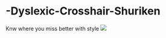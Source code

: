# -Dyslexic-Crosshair-Shuriken
Knw where you miss better with style
![](https://i.imgur.com/rUqeIMf.png)

